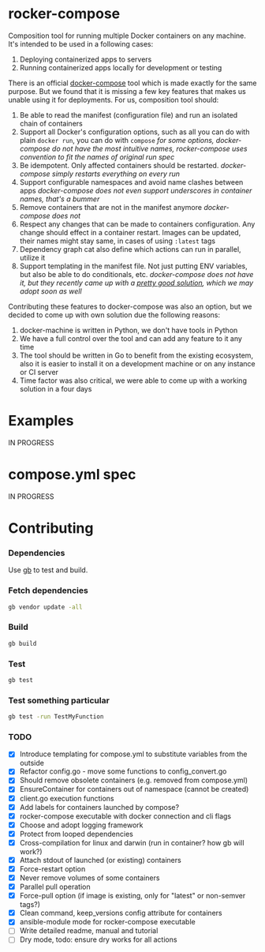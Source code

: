 # rocker-compose

Composition tool for running multiple Docker containers on any machine. It's intended to be used in a following cases:

1. Deploying containerized apps to servers
2. Running containerized apps locally for development or testing

There is an official [docker-compose](https://github.com/docker/compose) tool which is made exactly for the same purpose. But we found that it is missing a few key features that makes us unable using it for deployments. For us, composition tool should:

1. Be able to read the manifest (configuration file) and run an isolated chain of containers
2. Support all Docker's configuration options, such as all you can do with plain `docker run`, you can do with `compose` *for some options, docker-compose do not have the most intuitive names, rocker-compose uses convention to fit the names of original run spec*
3. Be idempotent. Only affected containers should be restarted. *docker-compose simply restarts everything on every run* 
4. Support configurable namespaces and avoid name clashes between apps *docker-compose does not even support underscores in container names, that's a bummer*
5. Remove containers that are not in the manifest anymore *docker-compose does not*
6. Respect any changes that can be made to containers configuration. Any change should effect in a container restart. Images can be updated, their names might stay same, in cases of using `:latest` tags
7. Dependency graph cat also define which actions can run in parallel, utilize it
8. Support templating in the manifest file. Not just putting ENV variables, but also be able to do conditionals, etc. *docker-compose does not have it, but they recently came up with a [pretty good solution](https://github.com/docker/compose/issues/1377), which we may adopt soon as well*

Contributing these features to docker-compose was also an option, but we decided to come up with own solution due the following reasons:

1. docker-machine is written in Python, we don't have tools in Python
2. We have a full control over the tool and can add any feature to it any time
3. The tool should be written in Go to benefit from the existing ecosystem, also it is easier to install it on a development machine or on any instance or CI server
4. Time factor was also critical, we were able to come up with a working solution in a four days

# Examples

IN PROGRESS

# compose.yml spec

IN PROGRESS

# Contributing

### Dependencies

Use [gb](http://getgb.io/) to test and build.

### Fetch dependencies

```bash
gb vendor update -all
```

### Build

```bash
gb build
```

### Test 

```bash
gb test
```

### Test something particular

```bash
gb test -run TestMyFunction
```

### TODO

* [x] Introduce templating for compose.yml to substitute variables from the outside
* [x] Refactor config.go - move some functions to config_convert.go
* [X] Should remove obsolete containers (e.g. removed from compose.yml)
* [X] EnsureContainer for containers out of namespace (cannot be created)
* [X] client.go execution functions
* [X] Add labels for containers launched by compose?
* [X] rocker-compose executable with docker connection and cli flags
* [X] Choose and adopt logging framework
* [X] Protect from looped dependencies
* [X] Cross-compilation for linux and darwin (run in container? how gb will work?)
* [x] Attach stdout of launched (or existing) containers
* [x] Force-restart option
* [x] Never remove volumes of some containers
* [x] Parallel pull operation
* [x] Force-pull option (if image is existing, only for "latest" or non-semver tags?)
* [x] Clean command, keep_versions config attribute for containers
* [x] ansible-module mode for rocker-compose executable
* [ ] Write detailed readme, manual and tutorial
* [ ] Dry mode, todo: ensure dry works for all actions
